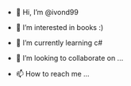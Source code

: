 - 👋 Hi, I’m @ivond99
- 👀 I’m interested in books :)
- 🌱 I’m currently learning c#

- 💞️ I’m looking to collaborate on ...
- 📫 How to reach me ...

<!---
ivond99/ivond99 is a ✨ special ✨ repository because its `README.md` (this file) appears on your GitHub profile.
You can click the Preview link to take a look at your changes.
--->
